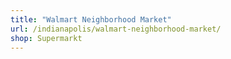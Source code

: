 ```yaml
---
title: "Walmart Neighborhood Market"
url: /indianapolis/walmart-neighborhood-market/
shop: Supermarkt
---
```

